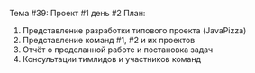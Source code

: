 Тема #39: Проект #1 день #2
План:
1. Представление разработки типового проекта (JavaPizza)
2. Представление команд #1, #2 и их проектов
3. Отчёт о проделанной работе и постановка задач
4. Консультации тимлидов и участников команд

